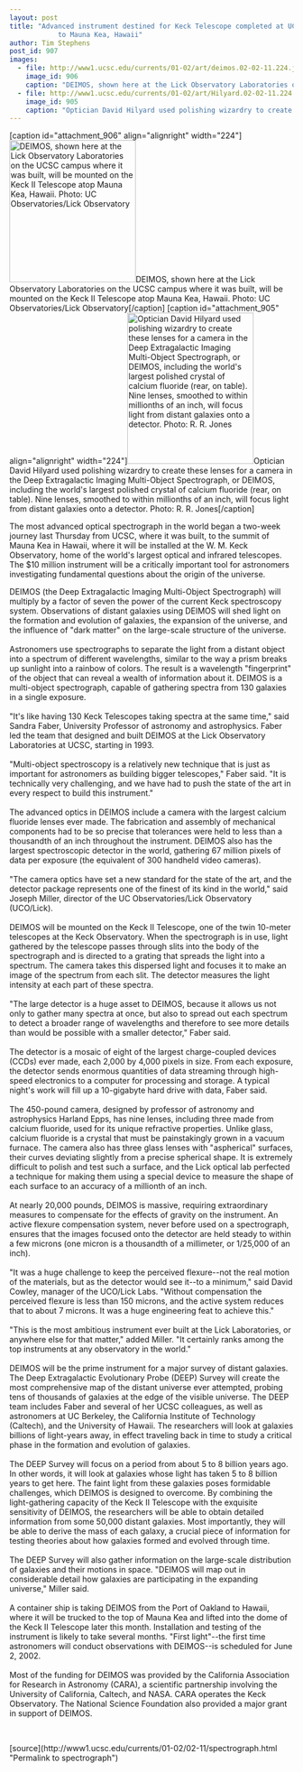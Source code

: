 ```yaml
---
layout: post
title: "Advanced instrument destined for Keck Telescope completed at UCSC, begins shipment
			to Mauna Kea, Hawaii"
author: Tim Stephens
post_id: 907
images:
  - file: http://www1.ucsc.edu/currents/01-02/art/deimos.02-02-11.224.jpg
    image_id: 906
    caption: "DEIMOS, shown here at the Lick Observatory Laboratories on the UCSC campus where it was built, will be mounted on the Keck II Telescope atop Mauna Kea, Hawaii. Photo: UC Observatories/Lick Observatory"
  - file: http://www1.ucsc.edu/currents/01-02/art/Hilyard.02-02-11.224.jpg
    image_id: 905
    caption: "Optician David Hilyard used polishing wizardry to create these lenses for a camera in the Deep Extragalactic Imaging Multi-Object Spectrograph, or DEIMOS, including the world's largest polished crystal of calcium fluoride (rear, on table). Nine lenses, smoothed to within millionths of an inch, will focus light from distant galaxies onto a detector. Photo: R. R. Jones"
---
```


[caption id="attachment_906" align="alignright" width="224"]<a href="http://localhost/mysite/wp-content/uploads/2002/02/deimos.02-02-11.224.jpg"><img class="size-full wp-image-906" src="http://localhost/mysite/wp-content/uploads/2002/02/deimos.02-02-11.224.jpg" alt="DEIMOS, shown here at the Lick Observatory Laboratories on the UCSC campus where it was built, will be mounted on the Keck II Telescope atop Mauna Kea, Hawaii. Photo: UC Observatories/Lick Observatory" width="224" height="252" /></a>DEIMOS, shown here at the Lick Observatory Laboratories on the UCSC campus where it was built, will be mounted on the Keck II Telescope atop Mauna Kea, Hawaii. Photo: UC Observatories/Lick Observatory[/caption]
[caption id="attachment_905" align="alignright" width="224"]<a href="http://localhost/mysite/wp-content/uploads/2002/02/Hilyard.02-02-11.224.jpg"><img class="size-full wp-image-905" src="http://localhost/mysite/wp-content/uploads/2002/02/Hilyard.02-02-11.224.jpg" alt="Optician David Hilyard used polishing wizardry to create these lenses for a camera in the Deep Extragalactic Imaging Multi-Object Spectrograph, or DEIMOS, including the world's largest polished crystal of calcium fluoride (rear, on table). Nine lenses, smoothed to within millionths of an inch, will focus light from distant galaxies onto a detector. Photo: R. R. Jones" width="224" height="268" /></a>Optician David Hilyard used polishing wizardry to create these lenses for a camera in the Deep Extragalactic Imaging Multi-Object Spectrograph, or DEIMOS, including the world's largest polished crystal of calcium fluoride (rear, on table). Nine lenses, smoothed to within millionths of an inch, will focus light from distant galaxies onto a detector. Photo: R. R. Jones[/caption]
<p>
  The most advanced optical spectrograph in the world began a two-week journey last Thursday from UCSC, where it was built, to the summit of Mauna Kea in Hawaii, where it will be installed at the W. M. Keck Observatory, home of the world's largest optical and infrared telescopes. The $10 million instrument will be a critically important tool for astronomers investigating fundamental questions about the origin of the universe.
</p>DEIMOS (the Deep Extragalactic Imaging Multi-Object Spectrograph) will multiply by a factor of seven the power of the current Keck spectroscopy system. Observations of distant galaxies using DEIMOS will shed light on the formation and evolution of galaxies, the expansion of the universe, and the influence of "dark matter" on the large-scale structure of the universe.<br>
<br>
Astronomers use spectrographs to separate the light from a distant object into a spectrum of different wavelengths, similar to the way a prism breaks up sunlight into a rainbow of colors. The result is a wavelength "fingerprint" of the object that can reveal a wealth of information about it. DEIMOS is a multi-object spectrograph, capable of gathering spectra from 130 galaxies in a single exposure.<br>
<br>
"It's like having 130 Keck Telescopes taking spectra at the same time," said Sandra Faber, University Professor of astronomy and astrophysics. Faber led the team that designed and built DEIMOS at the Lick Observatory Laboratories at UCSC, starting in 1993.<br>
<br>
"Multi-object spectroscopy is a relatively new technique that is just as important for astronomers as building bigger telescopes," Faber said. "It is technically very challenging, and we have had to push the state of the art in every respect to build this instrument."<br>
<br>
The advanced optics in DEIMOS include a camera with the largest calcium fluoride lenses ever made. The fabrication and assembly of mechanical components had to be so precise that tolerances were held to less than a thousandth of an inch throughout the instrument. DEIMOS also has the largest spectroscopic detector in the world, gathering 67 million pixels of data per exposure (the equivalent of 300 handheld video cameras).<br>
<br>
"The camera optics have set a new standard for the state of the art, and the detector package represents one of the finest of its kind in the world," said Joseph Miller, director of the UC Observatories/Lick Observatory (UCO/Lick).<br>
<br>
DEIMOS will be mounted on the Keck II Telescope, one of the twin 10-meter telescopes at the Keck Observatory. When the spectrograph is in use, light gathered by the telescope passes through slits into the body of the spectrograph and is directed to a grating that spreads the light into a spectrum. The camera takes this dispersed light and focuses it to make an image of the spectrum from each slit. The detector measures the light intensity at each part of these spectra.<br>
<br>
"The large detector is a huge asset to DEIMOS, because it allows us not only to gather many spectra at once, but also to spread out each spectrum to detect a broader range of wavelengths and therefore to see more details than would be possible with a smaller detector," Faber said.<br>
<br>
The detector is a mosaic of eight of the largest charge-coupled devices (CCDs) ever made, each 2,000 by 4,000 pixels in size. From each exposure, the detector sends enormous quantities of data streaming through high-speed electronics to a computer for processing and storage. A typical night's work will fill up a 10-gigabyte hard drive with data, Faber said.<br>
<br>
The 450-pound camera, designed by professor of astronomy and astrophysics Harland Epps, has nine lenses, including three made from calcium fluoride, used for its unique refractive properties. Unlike glass, calcium fluoride is a crystal that must be painstakingly grown in a vacuum furnace. The camera also has three glass lenses with "aspherical" surfaces, their curves deviating slightly from a precise spherical shape. It is extremely difficult to polish and test such a surface, and the Lick optical lab perfected a technique for making them using a special device to measure the shape of each surface to an accuracy of a millionth of an inch.<br>
<br>
At nearly 20,000 pounds, DEIMOS is massive, requiring extraordinary measures to compensate for the effects of gravity on the instrument. An active flexure compensation system, never before used on a spectrograph, ensures that the images focused onto the detector are held steady to within a few microns (one micron is a thousandth of a millimeter, or 1/25,000 of an inch).<br>
<br>
"It was a huge challenge to keep the perceived flexure--not the real motion of the materials, but as the detector would see it--to a minimum," said David Cowley, manager of the UCO/Lick Labs. "Without compensation the perceived flexure is less than 150 microns, and the active system reduces that to about 7 microns. It was a huge engineering feat to achieve this."<br>
<br>
"This is the most ambitious instrument ever built at the Lick Laboratories, or anywhere else for that matter," added Miller. "It certainly ranks among the top instruments at any observatory in the world."<br>
<br>
DEIMOS will be the prime instrument for a major survey of distant galaxies. The Deep Extragalactic Evolutionary Probe (DEEP) Survey will create the most comprehensive map of the distant universe ever attempted, probing tens of thousands of galaxies at the edge of the visible universe. The DEEP team includes Faber and several of her UCSC colleagues, as well as astronomers at UC Berkeley, the California Institute of Technology (Caltech), and the University of Hawaii. The researchers will look at galaxies billions of light-years away, in effect traveling back in time to study a critical phase in the formation and evolution of galaxies.<br>
<br>
The DEEP Survey will focus on a period from about 5 to 8 billion years ago. In other words, it will look at galaxies whose light has taken 5 to 8 billion years to get here. The faint light from these galaxies poses formidable challenges, which DEIMOS is designed to overcome. By combining the light-gathering capacity of the Keck II Telescope with the exquisite sensitivity of DEIMOS, the researchers will be able to obtain detailed information from some 50,000 distant galaxies. Most importantly, they will be able to derive the mass of each galaxy, a crucial piece of information for testing theories about how galaxies formed and evolved through time.<br>
<br>
The DEEP Survey will also gather information on the large-scale distribution of galaxies and their motions in space. "DEIMOS will map out in considerable detail how galaxies are participating in the expanding universe," Miller said.<br>
<br>
A container ship is taking DEIMOS from the Port of Oakland to Hawaii, where it will be trucked to the top of Mauna Kea and lifted into the dome of the Keck II Telescope later this month. Installation and testing of the instrument is likely to take several months. "First light"--the first time astronomers will conduct observations with DEIMOS--is scheduled for June 2, 2002.<br>
<br>
Most of the funding for DEIMOS was provided by the California Association for Research in Astronomy (CARA), a scientific partnership involving the University of California, Caltech, and NASA. CARA operates the Keck Observatory. The National Science Foundation also provided a major grant in support of DEIMOS.
<p>
  <br>

</p>
<p>

</p>
[source](http://www1.ucsc.edu/currents/01-02/02-11/spectrograph.html "Permalink to spectrograph")
